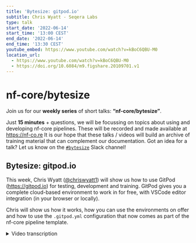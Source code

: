 ```yaml
---
title: 'Bytesize: gitpod.io'
subtitle: Chris Wyatt - Seqera Labs
type: talk
start_date: '2022-06-14'
start_time: '13:00 CEST'
end_date: '2022-06-14'
end_time: '13:30 CEST'
youtube_embed: https://www.youtube.com/watch?v=kBoC6QBU-M0
location_url:
  - https://www.youtube.com/watch?v=kBoC6QBU-M0
  - https://doi.org/10.6084/m9.figshare.20109701.v1
---
```


# nf-core/bytesize

Join us for our **weekly series** of short talks: **“nf-core/bytesize”**.

Just **15 minutes** + questions, we will be focussing on topics about using and developing nf-core pipelines.
These will be recorded and made available at <https://nf-co.re>
It is our hope that these talks / videos will build an archive of training material that can complement our documentation. Got an idea for a talk? Let us know on the [`#bytesize`](https://nfcore.slack.com/channels/bytesize) Slack channel!

## Bytesize: gitpod.io

This week, Chris Wyatt ([@chriswyatt1](https://github.com/chriswyatt1)) will show us how to use GitPod (<https://gitpod.io>) for testing, development and training. GitPod gives you a complete cloud-based environment to work in for free, with VSCode editor integration (in your browser or locally).

Chris will show us how it works, how you can use the environments on offer and how to use the `.gitpod.yml` configuration that now comes as part of the nf-core pipeline template.

<details markdown="1"><summary>Video transcription</summary>
:::note
The content has been edited to make it reader-friendly
:::

[0:01](https://www.youtube.com/watch?v=kBoC6QBU-M0t=1)
Okay, hi everyone welcome to today's bytesize talk. Today we have Chris Wyatt who's going to be telling us about Gitpod and how it can be used for testing, development and training. I'll let Chris introduce himself but I hope you enjoy the talk.

[0:34](https://www.youtube.com/watch?v=kBoC6QBU-M0t=34)
Hi everyone, my name is Chris, I work as a postdoc at University College London and I also help with the training materials at Seqera Labs and this is particularly where Gitpod, basically a miniature computer in the cloud that we can use for development, is really handy. specifically for training but it is also used really frequently within the nf-core community to test code, make changes and use all the Git features of GitHub within this really nice environment.

[1:07](https://www.youtube.com/watch?v=kBoC6QBU-M0t=67)
What is Gitpod? It's an open source developer platform that's using VSCode and it can spin up these miniature development environments in seconds from a Git repository with all the code you need so that you can actually do all the testing or whatever you need to do in your particular piece of code. It's free to use and I'll get to more details of that later. All the pieces you need are actually just a Chromium based browser, an internet connection and a GitHub account. You will need to sign in using your GitHub account to get access to the Gitpod environment.

[1:43](https://www.youtube.com/watch?v=kBoC6QBU-M0t=103)
Just a bit over here what I'm going to talk about today, I'll explain why Gitpod is used and how you actually get started, which is a very simple setup, and then we'll get straight into running an nf-core test pipeline. Then we'll go into slightly deeper topics that are maybe more for developers of nf-core code, which is editing nf-core pipelines, dealing with GitHub and how to push them into branches for example, setting up these whole GitHub environments and live rendering of HTML and to do things with the website. There's also a really useful task that we use at nf-core.

[2:22](https://www.youtube.com/watch?v=kBoC6QBU-M0t=142)
Why are we using Gitpod? Well, it's really cool, it's the ethos of Nextflow, the fact that at nf-core that you have these repeatable and reproducible pieces of code but now we also have a way of testing them in the exact same environment between all the collaborators of a particular nf-core pipeline. It also helps to simplify a lot of the tasks that we're doing when we're coding with these particular pipelines and it's really fast. There are other different types of environments like this other than Gitpod, but Gitpod's super fast and normally you can just go straight from a GitHub repository to this kind of VSCode window where you have a terminal, all your code, and a really, really nice and neat way of dealing with all your work.

[3:06](https://www.youtube.com/watch?v=kBoC6QBU-M0t=186)
To get started we may as well just dive in, so that we can show exactly how this works. If you want to do this at another time, it might be difficult to do it as well at the same time but if you want to then go ahead. All you need is the browser and your GitHub credentials and to actually open any GitHub URL as a Gitpod environment. Then you just need to add this prefix that's shown here before the GitHub repository URL or you can install a Gitpod browser extension. I will put all of these in the notes afterwards. You can download this extension and it will basically add a Gitpod button, a green button, to every Git repository and all it's doing is just making this prefix before the URL, so that you can quickly access it with one click. Especially if you're already logged in with your GitHub credentials, then it will be one click and you'll get straight into the working repository. Finally, I just wanted to mention that this is actually being done through a file in the Git repository called `.gitpod.yml` file and this is the file that tells Gitpod what particular pieces of code we need and how to set up that environment so that the particular code that we're interested in works.

[4:29](https://www.youtube.com/watch?v=kBoC6QBU-M0t=269)
We're going to just go straight into the live demo. I'll explain exactly what it looks like when we go into this environment, how you can add extensions into the environment. You can add different add-ons. This is a picture from Gitpod. You can add Docker or you can add lots of different functionality within your containerized environments to test your code. I will explain how to use Git within this and also opening files like PDFs etc and live rendering for website development.

[5:02](https://www.youtube.com/watch?v=kBoC6QBU-M0t=302)
What we're going to do now is, we're just going to go straight into how to use Gitpod. Hopefully, everyone can see this. The example pipeline we're going to use is the nf-core test pipeline. I've already got the browse extension so I actually have this link already. I could also copy the link address, open up a new tab and just paste it in. But for speed, I'll just click on it. So when you log in, all you need to do... and at this point, it would ask you for your credentials. For me, it's not because I'm already logged in. This is going straight from that repository into Gitpod. On the other side you can see the explorer set says, these are all the files within your repository; you have a window here to look at visualization of code or PDFs etc and then you have a terminal at the bottom. You also should have extra buttons here which I can't see. Anyway, there's all the things you would normally want to do on your own computer, you can also do here.

[6:21](https://www.youtube.com/watch?v=kBoC6QBU-M0t=381)
Just to show you how this is actually working, the Gitpod.yaml file is not... Did I click the right one? I'll go back. This particular repository is in the master. For some pipelines (and this is a very good example), that you want to run on Gitpod, you need to make sure it's got this Gitpod.yaml file, because this is all the programs you need. If we click on that, it's showing that we have an image, so a docker file from dockerHub. The image is being pulled, that has all the code that we need and I will go a bit more into these Gitpod yamls a bit later.

[7:05](https://www.youtube.com/watch?v=kBoC6QBU-M0t=425)
We need to be in this development branch. I also mention at this point, if you're actually making changes to nf-core code then you'll be wanting to do this in the dev branch and not on the master branch. If we click it, we should get back to a Gitpod environment, that I was expecting. That should have all the code that we need to run this particular pipeline. Sometimes this can take a few seconds. Probably because it's a live demo, it'll be more than that, but if not we can move on to different things I can explain to you. It should pop up reasonably fast. It won't? No. Okay, there we go. Now we are actually in the correct repository that I wanted to be in, but just move that away, just to make it clearer. You can see there's a gitpod.yml file which I was expecting to see. This is the reason why we have the code brought into this environment. In the terminal, if we type in `nextflow` it finds the tool because it's already installed within this gitpod.yml file. It told us that this container contains all the things we need to run the particular piece of code.

[8:18](https://www.youtube.com/watch?v=kBoC6QBU-M0t=498)
The other thing that's quite nice here if you want to actually test this repository, there's obviously the readme. If we open this... This is obviously not rendered... There's a preview button, so we can easily click things to preview the render to look exactly the same as it would do on the web page. It also tracks, so if you're actually needing to change something in the readme you can add whatever you want and it will automatically change it in the preview on the right-hand side. But I'm not going to change this at the moment. If I move this across, if we look at the readme, it tells us how we can run this piece of code and I just want to quickly show you that it's quite easy to quickly run this particular piece of code.

[9:05](https://www.youtube.com/watch?v=kBoC6QBU-M0t=545)
We're going to run nextflow. Remember that this is actually in a dev branch. If we run it exactly the same as this line, we would actually pull the master branch, which is not actually what we need to run. So obviously with nextflow we can just run from the main.nf file. Then we can set up a profile. Here it explains how to set the profile as normal with nextflow code. In this particular case, we're going to use docker. The reason for this is that singularity is one of the few things I know that doesn't work in Gitpods. If you need to test something with singularity you'd have to do it outside. You wouldn't be able to do it within this environment. Then we could set an outdir. Everything you need to do here is very simple to do. If you want to add a new folder, we could call it results. This is the way you can add a folder manually, by clicking one of these buttons for new files on your folders and then we can just run the code... like this.

[10:11](https://www.youtube.com/watch?v=kBoC6QBU-M0t=611)
Now we're running Nextflow and this pipeline within Gitpod. I hope you can see it's quite nice that we could quickly get to run this pipeline, see how it works and begin to see the output. The resources on these machines aren't huge, there's only a few threads, so you can't do anything that's going to be using, like, eight threads for example. They only run for a maximum of half an hour if you have the free account, but we'll explain later, that there's an access where you can get a limited time if you need that for your particular project.

[10:46](https://www.youtube.com/watch?v=kBoC6QBU-M0t=646)
If we just see that the program is running and we'll see all the tasks connected are running through, we can then... I'll just wait for it to finish, shouldn't take too long... This pipeline, I should have mentioned, is actually taking FASTQ reads. It's running it through FASTQC to get quality control of those particular samples and it's using MultiQC to push them all together to make a really nice plot of all the different features and the quality scores of the FASTQ reads.

[11:20](https://www.youtube.com/watch?v=kBoC6QBU-M0t=680)
This is a quick way of running a pipeline and you can do this for any of the nf-core pipelines that have this gitpod.yaml. It's quite fun to do. It means you can just really test out a new pipeline and see exactly how it works and if it works with your data. You can drop and drag your files into this explorer area to bring files in. There's also other ways that are normally here. There'll be a file in store, I don't know why it's not here. Might be because of the screen. Anyway, you can drop and drag files in here. I'll just take that off just see if we can find it. Yes, here we go. Sorry if I have the actual full screen. You have options here that you can save files to your local machine and you can open files and do all the kinds of things you would expect to do on a normal computer.

[12:06](https://www.youtube.com/watch?v=kBoC6QBU-M0t=726)
The other thing, now it's finished. In our results file, we have our results and if we look in MultiQC, for example, we have the MultiQC report. Again, you can use these preview buttons, so that you can render these particular results into a nice file where you can see everything that's going on. Here is the results of that FASTQC result in MultiQC. I think this is quite cool to know that you can just quickly run these pipelines.

[12:36](https://www.youtube.com/watch?v=kBoC6QBU-M0t=756)
Within this particular environment, you might want to change something. So maybe you're particularly interested in changing a particular module. You can still change everything in a Gitpod environment and once you change something... I'll just add... I won't actually push this to the branch, because people won't be happy. But if I add on `cat` or whatever I've changed here. If I'm changing the code here you'll notice on the left-hand side, on the source control, it's noticed that one of the files within your repository has changed. If we click this button it said that we've changed the main.nf and you can now use the git functions within Gitpod to add that particular change and you can also then make a message for that particular change. Also, down the bottom, you can see that we have this development branch - on the bottom left-hand side. If we click this we can also choose to create a new branch. If you've made changes to the code this is a very quick way to create a new branch and show that we can push it back to the repository and then do a pull request.

[13:47](https://www.youtube.com/watch?v=kBoC6QBU-M0t=827)
I think that's everything I really wanted to show you in this very basic example. I'm going to quickly go to another example that I think is quite helpful to explore, which is actually on the website. If I go to the website repository we can also run it from here. I'll just show a few more features that I think are really interesting to see. We can actually live render the whole website and show that the whole website is changing and we can change the underlying markdown. This is quite helpful when we've been developing the website so hopefully, this will quickly load and I can show you this example.

[14:31](https://www.youtube.com/watch?v=kBoC6QBU-M0t=871)
I will show you this repository. We see the gitpod.yml file, this is what I showed you before. There are many things you can put in these yml files and I think the best way to learn about this is to go to the gitpod.io website or by looking at other people's gitpod.yml files. There you can see exactly what people are doing.

[14:56](https://www.youtube.com/watch?v=kBoC6QBU-M0t=896)
Before I showed you `image`. Image was pulling a docker container, but you also can initiate tasks. You can do lots of different commands related to docker. You can open ports to expose ports so that we can look at web browser and share a particular web browser HTML rendering. The other thing is the VSCode extensions. These extensions are all over here and you can make sure that each repository that you make into a Gitpod environment has all the different code linting services, adding different particular pieces of code that are very useful to have each time. You can add these extensions manually in this gitpod.yml.

[15:43](https://www.youtube.com/watch?v=kBoC6QBU-M0t=943)
You can also set all the GitHub settings that you would need to change. Just very quickly, because I know I'm probably running overtime, here in the remote browser we can set this to being a live preview. Okay, no you can't... Probably I have done something wrong. There we go! Within this repository, we're now making a live view of the actual repository that's changed and then if I wanted to go through the code into the markdown I can actually change the markdown. Like I showed you before you can actually change what's happening in this live preview of the nf-core website. I think this is super useful as well.

[16:30](https://www.youtube.com/watch?v=kBoC6QBU-M0t=990)
The last thing I wanted to show you was with the GitHub button here, you can look at all the open pull requests you can click on different ones that you're interested in trying to fix. We'll get rid of this for now. It should show you the pull request and give you all the information. If it loads... hopefully it will... Anyway, normally it should come up with all the things you can do on git basically you can do within this Gitpod environment, I think this is really handy. So there we go!

[17:04](https://www.youtube.com/watch?v=kBoC6QBU-M0t=1024)
You can do everything that you want to do in git, but it's within this GitHub repository and I think this is really helpful. Finally, I think I showed everything I needed to show there. I just wanted to mention it here... it's only a few slides left... I wanted to mention that also these Gitpod environments are used for extensive training. Sateesh presented really well all the training materials that we have two weeks ago. All of these repositories are now running a Gitpod environment, with all the code that you need to run them. If you're new to Nextflow, this is a really cool way of getting into Gitpod and Nextflow, that you can have this amazing environment in the cloud with all the tools that you need.

[17:48](https://www.youtube.com/watch?v=kBoC6QBU-M0t=1068)
The cost. The free one is really cool, it's only 50 hours per month. You have four parallel workspaces, but you have this 30-minute activity time. As a member of the nf-core GitHub account you can find a free professional open-source account. You can get this through the following link. If you click this, there's a form you need to fill in to be able to get a professional account. You can get this through the link. If you click this, there's a professional account for free, which is really nice of Gitpod. For open source developers. Just to say there's not very many threads and I think the maximum size of each repository is about 30 to 50 gigabytes, in case you're testing and you need more than that. But normally the resources are easily enough to do all these different testing things that we want to do.

[18:32](https://www.youtube.com/watch?v=kBoC6QBU-M0t=1112)
Finally, if you need help, there's lots of people in nf-core that work with gitpod and have lots of knowledge of how to run all these things. How to make the yml's for example. There's also a section on the web page relating to Gitpod and there's really great resources and videos on gitpod.io itself. I think that's everything. Thanks for listening.

[18:56](https://www.youtube.com/watch?v=kBoC6QBU-M0t=1136)
Thanks Chris, that was a really fantastic talk, and really exciting to hear a bit more about Gitpod again. Are there any questions? The options are to either put your questions into the chat and I can read them out, or I will just unmute the microphones so you should be able to speak up yourself.

[19:27](https://www.youtube.com/watch?v=kBoC6QBU-M0t=1177)
(question) Security issues (from chat).

(speaker) Personally, I really don't know, I would have to check that up for you, I don't know about, what level of security they have.

(comment) I would say for all of the stuff to do with nf-core there's basically no security issues. It's public code running on a public server. If you want to do something secret on a private repo, then maybe consider that. But nf-core stuff, I don't think you need to worry. It's completely off your system, so it's more secure than if you're running it locally.

(speaker) True.

[20:11](https://www.youtube.com/watch?v=kBoC6QBU-M0t=1211)
(question) what are the pros and cons of Gitpod compared to code spaces

(answer) This is a good point. We did play around with a few of these different things.Gitpod is super fast. I think it's powered by kubernetes and it's done in a much more efficient way. Iit means that everything's really quick and you have these initializations step. The reason it's quick is because it actually saves these layers of these Gitpod environments so that you don't have to keep installing everything at the same time. That's why it's like a second, or a few seconds normally, to get to these things. It's mainly for speed and also they're a really great company that seem to have a really active community of people that help you with your code. That's the main reason.

[20:52](https://www.youtube.com/watch?v=kBoC6QBU-M0t=1252)
(question) The next question is, is there a way to put a link on a document to open it in Gitpod, that automatically takes the current branch into account?

(answer) I assume so. I'd have to check that again. I'm not sure. I'd have to try it but yes, I think it must be possible. I just didn't didn't share that. I was meant to share the links, I've just done it quickly.

(comment) You can just prefix the file link with the gitpod.io. I think it works.

(speaker) thanks Mahesh

(comment) It takes into account your entire current URL. If the current URL you're looking at is on a branch, you've got to open Gitpod in that branch. And the same with the little green Gitpod button. Also most of the repos we have - a lot of them now - when you open a pull request Gitpod has an integration, which will automatically add a little button into the bottom of the first description of that pull request. When you're browsing pull request you'll also see a button saying "open in Gitpod" and that will open you directly into that pull request.

[22:01](https://www.youtube.com/watch?v=kBoC6QBU-M0t=1288)
(question) There's another question here. Can you kindly share the links e.g the slack channel link here?

(answer) Yes we will make sure the links are at least on slack on one or two channels to find later.

[22:19](https://www.youtube.com/watch?v=kBoC6QBU-M0t=1339)
(host) Unless there are any more questions that pop up quickly, I want to thank Chris again for his fabulous talk. You can always catch up on this talk again on youtube. We'll post this very shortly after the talk. We'd also like to thank the Chan Zuckerberg foundation for supporting these talks. Thanks very much.

(speaker) Thanks guys!

</details>
